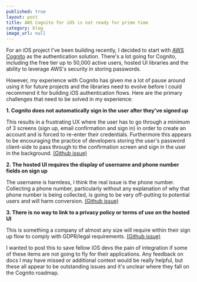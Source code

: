 ```yaml
---
published: true
layout: post
title: AWS Cognito for iOS is not ready for prime time
category: blog
image_url: null
---
```


For an iOS project I've been building recently, I decided to start with [AWS Cognito](https://aws-amplify.github.io/docs/ios/authentication) as the authentication solution. There's a lot going for Cognito, including the free tier up to 50,000 active users, hosted UI libraries and the ability to leverage AWS's security in storing passwords.

However, my experience with Cognito has given me a lot of pause around using it for future projects and the libraries need to evolve before I could recommend it for building iOS authentication flows. Here are the primary challenges that need to be solved in my experience:

__1\. Cognito does not automatically sign in the user after they've signed up__

This results in a frustrating UX where the user has to go through a minimum of 3 screens (sign up, email confirmation and sign in) in order to create an account and is forced to re-enter their credentials. Furthermore this appears to be encouraging the practice of developers storing the user's password client-side to pass through to the confirmation screen and sign in the user in the background. [(Github issue)](https://github.com/aws-amplify/aws-sdk-ios/issues/782)

__2\. The hosted UI requires the display of username and phone number fields on sign up__

The username is harmless, I think the real issue is the phone number. Collecting a phone number, particularly without any explanation of why that phone number is being collected, is going to be very off-putting to potential users and will harm conversion. [(Github issue)](https://github.com/aws-amplify/aws-sdk-ios/issues/1222) 

__3\. There is no way to link to a privacy policy or terms of use on the hosted UI__

This is something a company of almost any size will require within their sign up flow to comply with GDPR/legal requirements. [(Github issue)](https://github.com/aws-amplify/aws-sdk-ios/issues/1407) 

I wanted to post this to save fellow iOS devs the pain of integration if some of these items are not going to fly for their applications. Any feedback on docs I may have missed or additional context would be really helpful, but these all appear to be outstanding issues and it's unclear where they fall on the Cognito roadmap.


